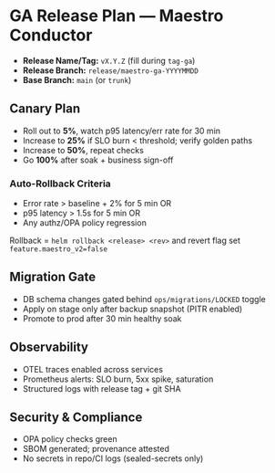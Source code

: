# GA Release Plan — Maestro Conductor

- **Release Name/Tag:** `vX.Y.Z` (fill during `tag-ga`)
- **Release Branch:** `release/maestro-ga-YYYYMMDD`
- **Base Branch:** `main` (or `trunk`)

## Canary Plan
- Roll out to **5%**, watch p95 latency/err rate for 30 min
- Increase to **25%** if SLO burn < threshold; verify golden paths
- Increase to **50%**, repeat checks
- Go **100%** after soak + business sign-off

### Auto-Rollback Criteria
- Error rate > baseline + 2% for 5 min OR
- p95 latency > 1.5s for 5 min OR
- Any authz/OPA policy regression

Rollback = `helm rollback <release> <rev>` and revert flag set `feature.maestro_v2=false`

## Migration Gate
- DB schema changes gated behind `ops/migrations/LOCKED` toggle
- Apply on stage only after backup snapshot (PITR enabled)
- Promote to prod after 30 min healthy soak

## Observability
- OTEL traces enabled across services
- Prometheus alerts: SLO burn, 5xx spike, saturation
- Structured logs with release tag + git SHA

## Security & Compliance
- OPA policy checks green
- SBOM generated; provenance attested
- No secrets in repo/CI logs (sealed-secrets only)
